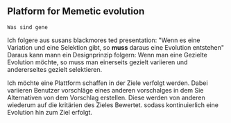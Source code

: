 ## Platform for Memetic evolution

`Was sind gene`

Ich folgere aus susans blackmores ted presentation:
"Wenn es eine Variation und eine Selektion gibt, so **muss** daraus eine Evolution entstehen"
Daraus kann mann ein Designprinzip folgern:
Wenn man eine Gezielte Evolution möchte, so muss man einerseits gezielt variieren und andererseites gezielt selektieren.

Ich möchte eine Plattform schaffen in der Ziele verfolgt werden. Dabei variieren Benutzer vorschläge eines anderen vorschalges in dem Sie Alternativen von dem Vorschlag erstellen. Diese werden von anderen wiederum auf die kritärien des Zieles Bewertet. sodass kontinuierlich eine Evolution hin zum Ziel erfolgt.